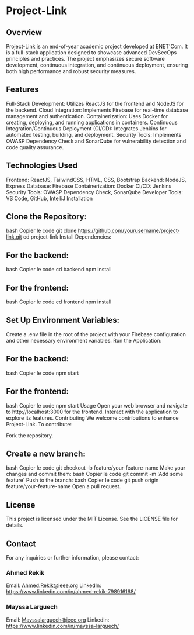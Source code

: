 # Project-Link
## Overview
Project-Link is an end-of-year academic project developed at ENET'Com. It is a full-stack application designed to showcase advanced DevSecOps principles and practices. The project emphasizes secure software development, continuous integration, and continuous deployment, ensuring both high performance and robust security measures.

## Features
Full-Stack Development: Utilizes ReactJS for the frontend and NodeJS for the backend.
Cloud Integration: Implements Firebase for real-time database management and authentication.
Containerization: Uses Docker for creating, deploying, and running applications in containers.
Continuous Integration/Continuous Deployment (CI/CD): Integrates Jenkins for automated testing, building, and deployment.
Security Tools: Implements OWASP Dependency Check and SonarQube for vulnerability detection and code quality assurance.
## Technologies Used
Frontend: ReactJS, TailwindCSS, HTML, CSS, Bootstrap
Backend: NodeJS, Express
Database: Firebase
Containerization: Docker
CI/CD: Jenkins
Security Tools: OWASP Dependency Check, SonarQube
Developer Tools: VS Code, GitHub, IntelliJ
Installation
## Clone the Repository:

 bash
 Copier le code
 git clone https://github.com/yourusername/project-link.git
 cd project-link
 Install Dependencies:

## For the backend:
 bash
 Copier le code
 cd backend
 npm install
## For the frontend:
 bash
 Copier le code
 cd frontend
 npm install
## Set Up Environment Variables:

Create a .env file in the root of the project with your Firebase configuration and other necessary environment variables.
Run the Application:

## For the backend:
 bash
 Copier le code
 npm start
## For the frontend:
 bash
 Copier le code
 npm start
 Usage
 Open your web browser and navigate to http://localhost:3000 for the frontend.
 Interact with the application to explore its features.
 Contributing
 We welcome contributions to enhance Project-Link. To contribute:

Fork the repository.
## Create a new branch:
 bash
 Copier le code
 git checkout -b feature/your-feature-name
 Make your changes and commit them:
 bash
 Copier le code
 git commit -m 'Add some feature'
 Push to the branch:
 bash
 Copier le code
 git push origin feature/your-feature-name
 Open a pull request.
## License
This project is licensed under the MIT License. See the LICENSE file for details.

## Contact
For any inquiries or further information, please contact:

### Ahmed Rekik
 Email: Ahmed.Rekik@ieee.org
 LinkedIn: https://www.linkedin.com/in/ahmed-rekik-798916168/
### Mayssa Larguech
 Email: Mayssalarguech@ieee.org
 LinkedIn: https://www.linkedin.com/in/mayssa-larguech/
